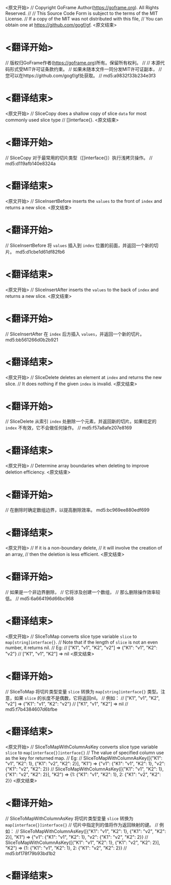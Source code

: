 
<原文开始>
// Copyright GoFrame Author(https://goframe.org). All Rights Reserved.
//
// This Source Code Form is subject to the terms of the MIT License.
// If a copy of the MIT was not distributed with this file,
// You can obtain one at https://github.com/gogf/gf.
<原文结束>

# <翻译开始>
// 版权归GoFrame作者(https://goframe.org)所有。保留所有权利。
//
// 本源代码形式受MIT许可证条款约束。
// 如果未随本文件一同分发MIT许可证副本，
// 您可以在https://github.com/gogf/gf处获取。
// md5:a9832f33b234e3f3
# <翻译结束>


<原文开始>
// SliceCopy does a shallow copy of slice `data` for most commonly used slice type
// []interface{}.
<原文结束>

# <翻译开始>
// SliceCopy 对于最常用的切片类型（[]interface{}）执行浅拷贝操作。
// md5:d119afb140e8324a
# <翻译结束>


<原文开始>
// SliceInsertBefore inserts the `values` to the front of `index` and returns a new slice.
<原文结束>

# <翻译开始>
// SliceInsertBefore 将 `values` 插入到 `index` 位置的前面，并返回一个新的切片。 md5:d1cbe1d61df82fb6
# <翻译结束>


<原文开始>
// SliceInsertAfter inserts the `values` to the back of `index` and returns a new slice.
<原文结束>

# <翻译开始>
// SliceInsertAfter 在 `index` 后方插入 `values`，并返回一个新的切片。 md5:bb561266d0b2b921
# <翻译结束>


<原文开始>
// SliceDelete deletes an element at `index` and returns the new slice.
// It does nothing if the given `index` is invalid.
<原文结束>

# <翻译开始>
// SliceDelete 从索引 `index` 处删除一个元素，并返回新的切片。如果给定的 `index` 不有效，它不会做任何操作。
// md5:f57a8afe207e8169
# <翻译结束>


<原文开始>
// Determine array boundaries when deleting to improve deletion efficiency.
<原文结束>

# <翻译开始>
// 在删除时确定数组边界，以提高删除效率。 md5:bc969ee880edf699
# <翻译结束>


<原文开始>
	// If it is a non-boundary delete,
	// it will involve the creation of an array,
	// then the deletion is less efficient.
<原文结束>

# <翻译开始>
// 如果是一个非边界删除，
// 它将涉及创建一个数组，
// 那么删除操作效率较低。
// md5:6a664196d66bc968
# <翻译结束>


<原文开始>
// SliceToMap converts slice type variable `slice` to `map[string]interface{}`.
// Note that if the length of `slice` is not an even number, it returns nil.
// Eg:
// ["K1", "v1", "K2", "v2"] => {"K1": "v1", "K2": "v2"}
// ["K1", "v1", "K2"]       => nil
<原文结束>

# <翻译开始>
// SliceToMap 将切片类型变量 `slice` 转换为 `map[string]interface{}` 类型。注意，如果 `slice` 的长度不是偶数，它将返回nil。
// 例如：
// ["K1", "v1", "K2", "v2"] => {"K1": "v1", "K2": "v2"}
// ["K1", "v1", "K2"]       => nil
// md5:f7b4384607d6bfbe
# <翻译结束>


<原文开始>
// SliceToMapWithColumnAsKey converts slice type variable `slice` to `map[interface{}]interface{}`
// The value of specified column use as the key for returned map.
// Eg:
// SliceToMapWithColumnAsKey([{"K1": "v1", "K2": 1}, {"K1": "v2", "K2": 2}], "K1") => {"v1": {"K1": "v1", "K2": 1}, "v2": {"K1": "v2", "K2": 2}}
// SliceToMapWithColumnAsKey([{"K1": "v1", "K2": 1}, {"K1": "v2", "K2": 2}], "K2") => {1: {"K1": "v1", "K2": 1}, 2: {"K1": "v2", "K2": 2}}
<原文结束>

# <翻译开始>
// SliceToMapWithColumnAsKey 将切片类型变量 `slice` 转换为 `map[interface{}]interface{}`
// 切片中指定列的值将作为返回映射的键。
// 例如：
// SliceToMapWithColumnAsKey([{"K1": "v1", "K2": 1}, {"K1": "v2", "K2": 2}], "K1") => {"v1": {"K1": "v1", "K2": 1}, "v2": {"K1": "v2", "K2": 2}}
// SliceToMapWithColumnAsKey([{"K1": "v1", "K2": 1}, {"K1": "v2", "K2": 2}], "K2") => {1: {"K1": "v1", "K2": 1}, 2: {"K1": "v2", "K2": 2}}
// md5:bf178f79b93bd1b2
# <翻译结束>

